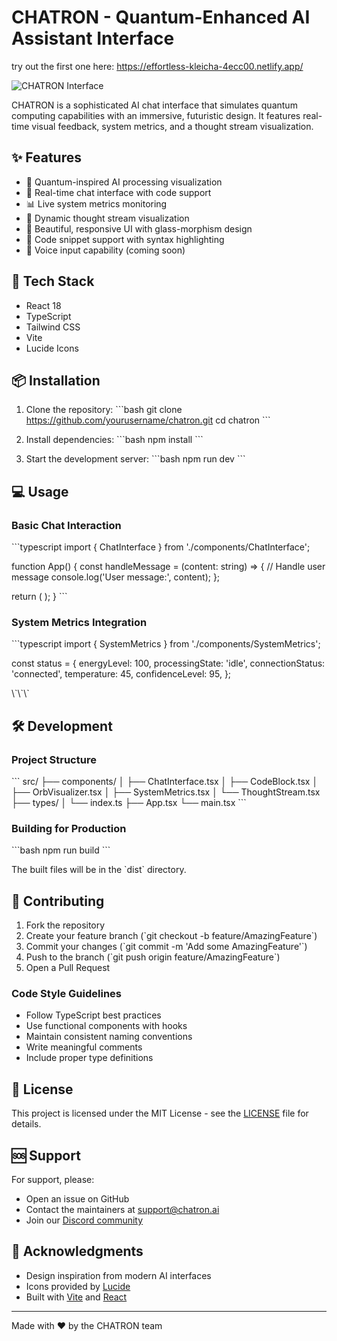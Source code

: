 # CHATRON - Quantum-Enhanced AI Assistant Interface

try out the first one here:
https://effortless-kleicha-4ecc00.netlify.app/

![CHATRON Interface](https://images.unsplash.com/photo-1677442136019-21780ecad995?auto=format&fit=crop&q=80&w=1200&h=400)

CHATRON is a sophisticated AI chat interface that simulates quantum computing capabilities with an immersive, futuristic design. It features real-time visual feedback, system metrics, and a thought stream visualization.

## ✨ Features

- 🧠 Quantum-inspired AI processing visualization
- 💬 Real-time chat interface with code support
- 📊 Live system metrics monitoring
- 🌊 Dynamic thought stream visualization
- 🎨 Beautiful, responsive UI with glass-morphism design
- 🎯 Code snippet support with syntax highlighting
- 🎤 Voice input capability (coming soon)

## 🚀 Tech Stack

- React 18
- TypeScript
- Tailwind CSS
- Vite
- Lucide Icons

## 📦 Installation

1. Clone the repository:
\`\`\`bash
git clone https://github.com/yourusername/chatron.git
cd chatron
\`\`\`

2. Install dependencies:
\`\`\`bash
npm install
\`\`\`

3. Start the development server:
\`\`\`bash
npm run dev
\`\`\`

## 💻 Usage

### Basic Chat Interaction

\`\`\`typescript
import { ChatInterface } from './components/ChatInterface';

function App() {
  const handleMessage = (content: string) => {
    // Handle user message
    console.log('User message:', content);
  };

  return (
    <ChatInterface
      messages={messages}
      onSendMessage={handleMessage}
    />
  );
}
\`\`\`

### System Metrics Integration

\`\`\`typescript
import { SystemMetrics } from './components/SystemMetrics';

const status = {
  energyLevel: 100,
  processingState: 'idle',
  connectionStatus: 'connected',
  temperature: 45,
  confidenceLevel: 95,
};

<SystemMetrics status={status} />
\`\`\`

## 🛠 Development

### Project Structure

\`\`\`
src/
├── components/
│   ├── ChatInterface.tsx
│   ├── CodeBlock.tsx
│   ├── OrbVisualizer.tsx
│   ├── SystemMetrics.tsx
│   └── ThoughtStream.tsx
├── types/
│   └── index.ts
├── App.tsx
└── main.tsx
\`\`\`

### Building for Production

\`\`\`bash
npm run build
\`\`\`

The built files will be in the \`dist\` directory.

## 🤝 Contributing

1. Fork the repository
2. Create your feature branch (\`git checkout -b feature/AmazingFeature\`)
3. Commit your changes (\`git commit -m 'Add some AmazingFeature'\`)
4. Push to the branch (\`git push origin feature/AmazingFeature\`)
5. Open a Pull Request

### Code Style Guidelines

- Follow TypeScript best practices
- Use functional components with hooks
- Maintain consistent naming conventions
- Write meaningful comments
- Include proper type definitions

## 📄 License

This project is licensed under the MIT License - see the [LICENSE](LICENSE) file for details.

## 🆘 Support

For support, please:
- Open an issue on GitHub
- Contact the maintainers at support@chatron.ai
- Join our [Discord community](https://discord.gg/chatron)

## 🌟 Acknowledgments

- Design inspiration from modern AI interfaces
- Icons provided by [Lucide](https://lucide.dev)
- Built with [Vite](https://vitejs.dev) and [React](https://reactjs.org)

---

Made with ❤️ by the CHATRON team